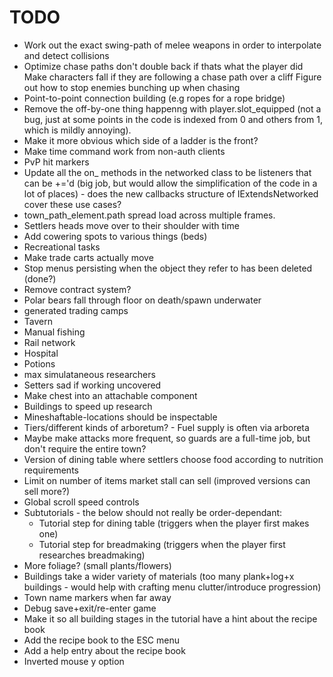 # TODO

- Work out the exact swing-path of melee weapons in order to interpolate and detect collisions
- Optimize chase paths
 don't double back if thats what the player did
 Make characters fall if they are following a chase path over a cliff
 Figure out how to stop enemies bunching up when chasing
- Point-to-point connection building (e.g ropes for a rope bridge)
- Remove the off-by-one thing happenng with player.slot_equipped (not a bug, just
  at some points in the code is indexed from 0 and others from 1, which is mildly annoying).
- Make it more obvious which side of a ladder is the front?
- Make time command work from non-auth clients
- PvP hit markers
- Update all the on_ methods in the networked class to be listeners that can be +='d (big job, but would
  allow the simplification of the code in a lot of places) - does the new callbacks structure of
  IExtendsNetworked cover these use cases?
- town_path_element.path spread load across multiple frames.
- Settlers heads move over to their shoulder with time
- Add cowering spots to various things (beds)
- Recreational tasks
- Make trade carts actually move
- Stop menus persisting when the object they refer to has been deleted (done?)
- Remove contract system?
- Polar bears fall through floor on death/spawn underwater
- generated trading camps
- Tavern
- Manual fishing
- Rail network
- Hospital
- Potions
- max simulataneous researchers
- Setters sad if working uncovered
- Make chest into an attachable component
- Buildings to speed up research
- Mineshaftable-locations should be inspectable
- Tiers/different kinds of arboretum? - Fuel supply is often via arboreta
- Maybe make attacks more frequent, so guards are a full-time job, but don't require the entire town?
- Version of dining table where settlers choose food according to nutrition requirements
- Limit on number of items market stall can sell (improved versions can sell more?)
- Global scroll speed controls
- Subtutorials - the below should not really be order-dependant:
  - Tutorial step for dining table (triggers when the player first makes one)
  - Tutorial step for breadmaking (triggers when the player first researches breadmaking)
- More foliage? (small plants/flowers)
- Buildings take a wider variety of materials (too many plank+log+x buildings -
  would help with crafting menu clutter/introduce progression)
- Town name markers when far away
- Debug save+exit/re-enter game
- Make it so all building stages in the tutorial have a hint about the recipe book
- Add the recipe book to the ESC menu
- Add a help entry about the recipe book
- Inverted mouse y option
